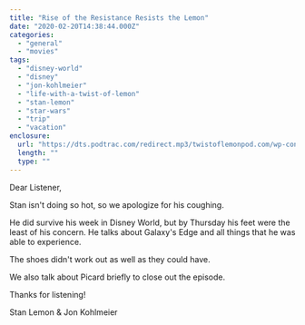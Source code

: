 ```yaml
---
title: "Rise of the Resistance Resists the Lemon"
date: "2020-02-20T14:38:44.000Z"
categories: 
  - "general"
  - "movies"
tags: 
  - "disney-world"
  - "disney"
  - "jon-kohlmeier"
  - "life-with-a-twist-of-lemon"
  - "stan-lemon"
  - "star-wars"
  - "trip"
  - "vacation"
enclosure: 
  url: "https://dts.podtrac.com/redirect.mp3/twistoflemonpod.com/wp-content/uploads/2020/02/084-lwatol-20200220.mp3"
  length: ""
  type: ""
---
```


Dear Listener,

Stan isn't doing so hot, so we apologize for his coughing.

He did survive his week in Disney World, but by Thursday his feet were the least of his concern. He talks about Galaxy's Edge and all things that he was able to experience.

The shoes didn't work out as well as they could have.

We also talk about Picard briefly to close out the episode.

Thanks for listening!

Stan Lemon & Jon Kohlmeier

